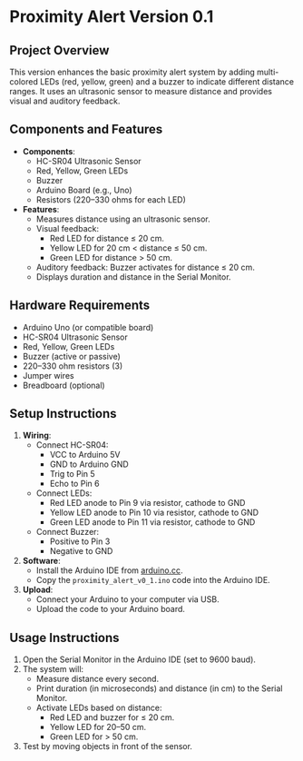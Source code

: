 # Proximity Alert Version 0.1

## Project Overview
This version enhances the basic proximity alert system by adding multi-colored LEDs (red, yellow, green) and a buzzer to indicate different distance ranges. It uses an ultrasonic sensor to measure distance and provides visual and auditory feedback.

## Components and Features
- **Components**:
  - HC-SR04 Ultrasonic Sensor
  - Red, Yellow, Green LEDs
  - Buzzer
  - Arduino Board (e.g., Uno)
  - Resistors (220–330 ohms for each LED)
- **Features**:
  - Measures distance using an ultrasonic sensor.
  - Visual feedback:
    - Red LED for distance ≤ 20 cm.
    - Yellow LED for 20 cm < distance ≤ 50 cm.
    - Green LED for distance > 50 cm.
  - Auditory feedback: Buzzer activates for distance ≤ 20 cm.
  - Displays duration and distance in the Serial Monitor.

## Hardware Requirements
- Arduino Uno (or compatible board)
- HC-SR04 Ultrasonic Sensor
- Red, Yellow, Green LEDs
- Buzzer (active or passive)
- 220–330 ohm resistors (3)
- Jumper wires
- Breadboard (optional)

## Setup Instructions
1. **Wiring**:
   - Connect HC-SR04:
     - VCC to Arduino 5V
     - GND to Arduino GND
     - Trig to Pin 5
     - Echo to Pin 6
   - Connect LEDs:
     - Red LED anode to Pin 9 via resistor, cathode to GND
     - Yellow LED anode to Pin 10 via resistor, cathode to GND
     - Green LED anode to Pin 11 via resistor, cathode to GND
   - Connect Buzzer:
     - Positive to Pin 3
     - Negative to GND
2. **Software**:
   - Install the Arduino IDE from [arduino.cc](https://www.arduino.cc/en/software).
   - Copy the `proximity_alert_v0_1.ino` code into the Arduino IDE.
3. **Upload**:
   - Connect your Arduino to your computer via USB.
   - Upload the code to your Arduino board.

## Usage Instructions
1. Open the Serial Monitor in the Arduino IDE (set to 9600 baud).
2. The system will:
   - Measure distance every second.
   - Print duration (in microseconds) and distance (in cm) to the Serial Monitor.
   - Activate LEDs based on distance:
     - Red LED and buzzer for ≤ 20 cm.
     - Yellow LED for 20–50 cm.
     - Green LED for > 50 cm.
3. Test by moving objects in front of the sensor.
